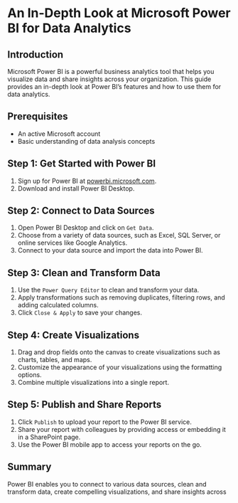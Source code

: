 # An In-Depth Look at Microsoft Power BI for Data Analytics

## Introduction

Microsoft Power BI is a powerful business analytics tool that helps you visualize data and share insights across your organization. This guide provides an in-depth look at Power BI’s features and how to use them for data analytics.

## Prerequisites

- An active Microsoft account
- Basic understanding of data analysis concepts

## Step 1: Get Started with Power BI

1. Sign up for Power BI at [powerbi.microsoft.com](https://powerbi.microsoft.com).
2. Download and install Power BI Desktop.

## Step 2: Connect to Data Sources

1. Open Power BI Desktop and click on `Get Data`.
2. Choose from a variety of data sources, such as Excel, SQL Server, or online services like Google Analytics.
3. Connect to your data source and import the data into Power BI.

## Step 3: Clean and Transform Data

1. Use the `Power Query Editor` to clean and transform your data.
2. Apply transformations such as removing duplicates, filtering rows, and adding calculated columns.
3. Click `Close & Apply` to save your changes.

## Step 4: Create Visualizations

1. Drag and drop fields onto the canvas to create visualizations such as charts, tables, and maps.
2. Customize the appearance of your visualizations using the formatting options.
3. Combine multiple visualizations into a single report.

## Step 5: Publish and Share Reports

1. Click `Publish` to upload your report to the Power BI service.
2. Share your report with colleagues by providing access or embedding it in a SharePoint page.
3. Use the Power BI mobile app to access your reports on the go.

## Summary

Power BI enables you to connect to various data sources, clean and transform data, create compelling visualizations, and share insights across
